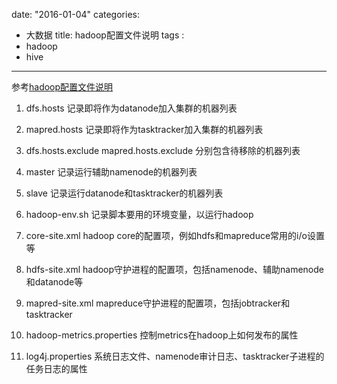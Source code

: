 date: "2016-01-04"
categories: 
  - 大数据
title: hadoop配置文件说明
tags : 
 - hadoop
 - hive
---

参考[hadoop配置文件说明](http://www.cnblogs.com/ggjucheng/archive/2012/04/17/2454549.html)

1. dfs.hosts 记录即将作为datanode加入集群的机器列表

2. mapred.hosts 记录即将作为tasktracker加入集群的机器列表

3. dfs.hosts.exclude mapred.hosts.exclude 分别包含待移除的机器列表

4. master 记录运行辅助namenode的机器列表

5. slave 记录运行datanode和tasktracker的机器列表

6. hadoop-env.sh 记录脚本要用的环境变量，以运行hadoop

7. core-site.xml hadoop core的配置项，例如hdfs和mapreduce常用的i/o设置等

8. hdfs-site.xml hadoop守护进程的配置项，包括namenode、辅助namenode和datanode等

9. mapred-site.xml mapreduce守护进程的配置项，包括jobtracker和tasktracker

10. hadoop-metrics.properties 控制metrics在hadoop上如何发布的属性

11. log4j.properties 系统日志文件、namenode审计日志、tasktracker子进程的任务日志的属性